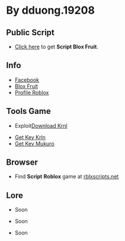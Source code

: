 # By dduong.19208

## Public Script

- [Click here](https://raw.githubusercontent.com/xQuartyx/DonateMe/main/ScriptLoader) to get **Script Blox Fruit**.
## Info
- [Facebook](https://facebook.com/dduong.19208)
- [Blox Fruit](https://www.roblox.com/games/2753915549/RACE-V4-Blox-Fruits)
- [Profile Roblox](https://www.roblox.com/users/804791922/profile)
## Tools Game
* Exploit[Download Krnl](https://krnl.live)
- [Get Key Krln](https://cdn.krnl.place/getkey.php)
- [Get Key Mukuro](https://quartyz.dev)
## Browser
- Find **Script** **Roblox** game at [rblxscripts.net](https://www.rblxscripts.net)
## Lore
- Soon

- Soon

- Soon
